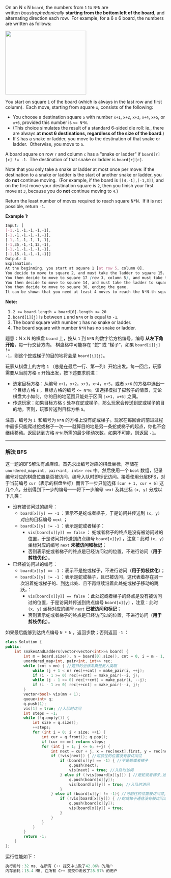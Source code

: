 <p>On an N x N <code>board</code>, the numbers from <code>1</code> to <code>N*N</code> are written&nbsp;<em>boustrophedonically</em>&nbsp;<strong>starting from the bottom&nbsp;left of the board</strong>, and alternating direction each row.&nbsp; For example, for a 6 x 6 board, the numbers are written as follows:</p>

<pre><img style="width: 254px; height: 200px;" src="https://assets.leetcode.com/uploads/2018/09/23/snakes.png" alt="" width="50%"></pre> 

<p>You start on square <code>1</code> of the board (which is always in the last row and&nbsp;first column).&nbsp; Each move, starting from square <code>x</code>, consists of the following:</p>
<ul>
<li>You choose a destination square <code>S</code> with number&nbsp;<code>x+1</code>, <code>x+2</code>, <code>x+3</code>, <code>x+4</code>, <code>x+5</code>, or <code>x+6</code>, provided this&nbsp;number is&nbsp;<code>&lt;=&nbsp;N*N</code>.
 <li>(This choice simulates the result of a standard 6-sided die roll: ie., there are always <strong>at most 6 destinations, regardless of the size of the board</strong>.)</li>  
<li>If <code>S</code>&nbsp;has a snake or ladder, you move to the destination of that snake or ladder.&nbsp; Otherwise, you move to <code>S</code>.</li>
</ul>

<p>A board square on row <code>r</code> and column <code>c</code>&nbsp;has a "snake or ladder" if <code>board[r][c] != -1</code>.&nbsp; The destination of that snake or ladder is <code>board[r][c]</code>.</p>

Note that you only take a snake or ladder at most once per move: if the destination to a snake or ladder is the start of another&nbsp;snake or ladder, you do <strong>not</strong> continue moving.&nbsp; (For example, if the board is `[[4,-1],[-1,3]]`, and on the first move your destination square is `2`, then you finish your first move at&nbsp;`3`, because you do <strong>not</strong> continue moving to `4`.) 

<p>Return the least number of moves required to reach square <font face="monospace">N*N</font>.&nbsp; If it is not possible, return <code>-1</code>.</p>

<p><strong>Example 1:</strong></p>

```css
Input: [
[-1,-1,-1,-1,-1,-1],
[-1,-1,-1,-1,-1,-1],
[-1,-1,-1,-1,-1,-1],
[-1,35,-1,-1,13,-1],
[-1,-1,-1,-1,-1,-1],
[-1,15,-1,-1,-1,-1]]
Output: 4
Explanation: 
At the beginning, you start at square 1 [at row 5, column 0].
You decide to move to square 2, and must take the ladder to square 15.
You then decide to move to square 17 (row 3, column 5), and must take the snake to square 13.
You then decide to move to square 14, and must take the ladder to square 35.
You then decide to move to square 36, ending the game.
It can be shown that you need at least 4 moves to reach the N*N-th square, so the answer is 4.
```

 

<p><strong>Note:</strong></p>

<ol>
	<li><code>2 &lt;= board.length = board[0].length&nbsp;&lt;= 20</code></li>
	<li><code>board[i][j]</code>&nbsp;is between <code>1</code> and <code>N*N</code> or is equal to <code>-1</code>.</li>
	<li>The board&nbsp;square with number <code>1</code> has no snake or ladder.</li>
	<li>The board square with number <code>N*N</code> has no snake or ladder.</li>
</ol>

题意：N x N 的棋盘&nbsp;<code>board</code> 上，按从&nbsp;<code>1</code> 到 <code>N*N</code>&nbsp;的数字给方格编号，编号<strong> 从左下角开始</strong>，每一行交替方向。 棋盘格中可能存在 “蛇” 或 “梯子”，如果 <code>board[i][j] != -1</code>，则这个蛇或梯子的目的地将会是 <code>board[i][j]</code>。</p>

<p>玩家从棋盘上的方格&nbsp;<code>1</code> （总是在最后一行、第一列）开始出发。每一回合，玩家需要从当前方格 <code>x</code> 开始出发，按下述要求前进：</p> 
<ul>
	<li>选定目标方格：从编号 <code>x+1</code>，<code>x+2</code>，<code>x+3</code>，<code>x+4</code>，<code>x+5</code>，或者 <code>x+6</code> 的方格中选出一个目标方格 <code>s</code> ，目标方格的编号 <code>&lt;= N*N</code>。该选择模拟了掷骰子的情景，无论棋盘大小如何，你的目的地范围只能处于区间 <code>[x+1, x+6]</code> 之间。</li>  
	<li>传送玩家：如果目标方格 <code>S</code> 处存在蛇或梯子，那么玩家会传送到蛇或梯子的目的地。否则，玩家传送到目标方格 <code>S</code>。&nbsp;</li>
</ul>

<p>注意，编号为&nbsp;<code>1</code>&nbsp; 和编号为&nbsp;<code>N*N</code>&nbsp;的方格上没有蛇或梯子。玩家在每回合的前进过程中最多只能爬过蛇或梯子一次——就算目的地是另一条蛇或梯子的起点，你也不会继续移动。返回达到方格 <code>N*N</code> 所需的最少移动次数，如果不可能，则返回 <code>-1</code>。</p>

----
### 解法 BFS
这一题的BFS解法有点麻烦。首先求出编号对应的棋盘坐标，存储在 `unordered_map<int, pair<int, int>> rec` 中。然后使用一个 `bool` 数组，记录编号对应的棋盘位置是否被访问，编号入队时即标记访问。接着使用分层BFS，对于当前编号 `cur`（表示的棋盘坐标）而言下一步只能选择 `[cur + 1, cur + 6]` 这几个点，分别得到下一步的编号——将下一步编号 `next` 及其坐标 `(x, y)` 分成以下几类：
- 没有被访问过的编号：
	- `board[x][y] == -1` ：表示不是蛇或者梯子，于是访问并传送到 `(x, y)` 对应的目标编号 `next` ；
	- `board[x][y] != -1` ：表示是蛇或者梯子：
		- `vis[board[x][y]] == false` ： 蛇或者梯子的终点是没有被访问过的位置，于是访问并传送到终点编号 `board[x][y]` ，注意：此时 `(x, y)` 坐标对应的编号 `next` **未被访问和标记**；
		- 否则表示蛇或者梯子的终点是已经访问过的位置，不进行访问（**用于剪枝优化**）。
- 已经被访问过的编号：
	- `board[x][y] == -1` ：表示不是蛇或梯子，不进行访问（**用于剪枝优化**）；
	- `board[x][y] != -1` ：表示是蛇或梯子，且已被访问，这代表着存在另一次沿着蛇或梯子的、到达此处、且不再继续沿着此处蛇或梯子移动的跳跃，：
		- `vis[board[x][y]] == false` ：此处蛇或者梯子的终点是没有被访问过的位置，于是访问并传送到终点编号 `board[x][y]` ，注意：此时 `(x, y)` 坐标对应的编号 `next` **已被访问和标记**；
		- 否则表示蛇或者梯子的终点是已经访问过的位置，不进行访问（**用于剪枝优化**）。 

如果最后能够到达终点编号 `N * N` ，返回步数；否则返回 `-1` ：
```cpp
class Solution {
public:
    int snakesAndLadders(vector<vector<int>>& board) {
        int m = board.size(), n = board[0].size(), cnt = 0, i = m - 1, j = -1, mn = m * n;
        unordered_map<int, pair<int, int>> rec;
        while (cnt < mn) { //题目的坐标系真是反人类啊
            while (j + 1 < n) rec[++cnt] = make_pair(i, ++j);
            if (i - 1 >= 0) rec[++cnt] = make_pair(--i, j);
            while (j - 1 >= 0) rec[++cnt] = make_pair(i, --j);
            if (i - 1 >= 0) rec[++cnt] = make_pair(--i, j);
        }
        vector<bool> vis(mn + 1);
        queue<int> q;
        q.push(1);
        vis[1] = true; //入队时访问
        int steps = -1;
        while (!q.empty()) {
            int size = q.size();
            ++steps;
            for (int i = 0; i < size; ++i) {
                int cur = q.front(); q.pop(); 
                if (cur == mn) return steps;
                for (int j = 1; j <= 6; ++j) {
                    int next = cur + j, x = rec[next].first, y = rec[next].second;
                    if (!vis[next]) { //可前往的位置没有被访问过 
                        if (board[x][y] == -1) { //不是蛇或者梯子
                            q.push(next);
                            vis[next] = true; //入队时访问
                        } else if (!vis[board[x][y]]) { //是蛇或者梯子,通往没有被访问的位置
                            q.push(board[x][y]);
                            vis[board[x][y]] = true; //入队时访问
                        }
                    } else if (board[x][y] != -1){ //可前往的位置被访问过,且是蛇或者梯子
                        if (!vis[board[x][y]]) { //蛇或梯子通往没有被访问过的位置
                            q.push(board[x][y]);
                            vis[board[x][y]] = true;
                        }
                    }
                }
            }
        }
        return -1;
    }
};
```
运行性能如下：
```cpp
执行用时：32 ms, 在所有 C++ 提交中击败了42.86% 的用户
内存消耗：15.4 MB, 在所有 C++ 提交中击败了28.57% 的用户
```

